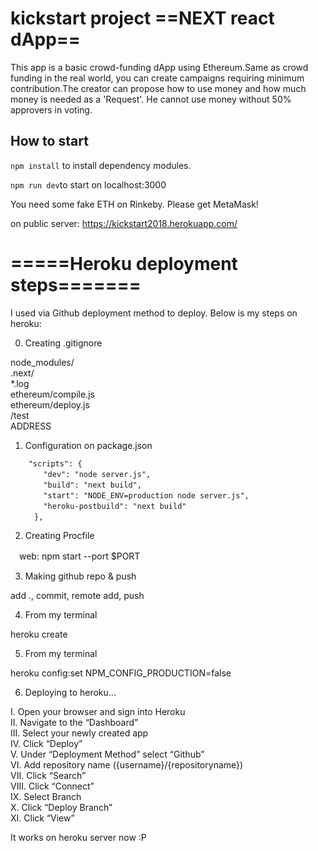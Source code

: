 # kickstart project ==NEXT react dApp==
This app is a basic crowd-funding dApp using Ethereum.Same as crowd funding in the real world, you can create campaigns requiring minimum contribution.The creator can propose how to use money and how much money is needed as a 'Request'. He cannot use money without 50% approvers in voting.

## How to start
`npm install` to install dependency modules.

`npm run dev`to start on localhost:3000
 
 You need some fake ETH on Rinkeby. Please get MetaMask!

on public server:
https://kickstart2018.herokuapp.com/ 

# =====Heroku deployment steps=======
I used via Github deployment method to deploy. Below is my steps on heroku:

0. Creating .gitignore

node_modules/  
.next/  
*.log  
ethereum/compile.js  
ethereum/deploy.js  
/test  
ADDRESS  


1.  Configuration on package.json
```
    "scripts": {
    　　"dev": "node server.js",
    　　"build": "next build",
    　　"start": "NODE_ENV=production node server.js",
    　　"heroku-postbuild": "next build"
 　　 },
```
2. Creating Procfile

　web: npm start --port $PORT



3. Making github repo & push

add ., commit, remote add, push



4. From my terminal

heroku create <my-app-name>



5. From my terminal

heroku config:set NPM_CONFIG_PRODUCTION=false



6. Deploying to heroku...

I. Open your browser and sign into Heroku  
II. Navigate to the “Dashboard”  
III. Select your newly created app  
IV. Click “Deploy”  
V. Under “Deployment Method” select “Github”  
VI. Add repository name ({username}/{repositoryname})  
VII. Click “Search”  
VIII. Click “Connect”  
IX. Select Branch  
X. Click “Deploy Branch”  
XI. Click “View”   

It works on heroku server now :P


 
 
